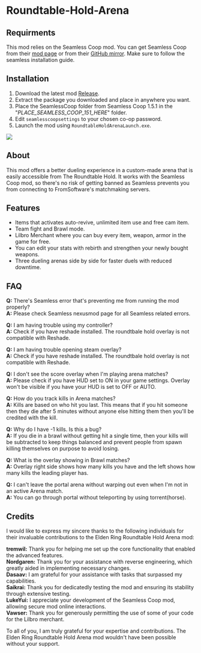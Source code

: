 # Roundtable-Hold-Arena

## Requirments
This mod relies on the Seamless Coop mod. You can get Seamless Coop from their [mod page](https://www.nexusmods.com/eldenring/mods/510) or from their [GitHub mirror](https://github.com/LukeYui/EldenRingSeamlessCoopRelease/releases). Make sure to follow the seamless installation guide.

## Installation
1. Download the latest mod [Release](https://github.com/ClayAmore/Roundtable-Hold-Arena/releases).
2. Extract the package you downloaded and place in anywhere you want.
3. Place the SeamlessCoop folder from Seamless Coop 1.5.1 in the "_PLACE_SEAMLESS_COOP_151_HERE_" folder.
4. Edit `seamlesscoopsettings` to your chosen co-op password.
5. Launch the mod using `RoundtableHoldArenaLaunch.exe`.

<img src="https://staticdelivery.nexusmods.com/mods/4333/images/headers/3402_1685284742.jpg"/>

## About
This mod offers a better dueling experience in a custom-made arena that is easily accessible from The Roundtable Hold. It works with the Seamless Coop mod, so there's no risk of getting banned as Seamless prevents you from connecting to FromSoftware's matchmaking servers.

## Features
* Items that activates auto-revive, unlimited item use and free cam item.
* Team fight and Brawl mode.
* Lilbro Merchant where you can buy every item, weapon, armor in the game for free.
* You can edit your stats with rebirth and strengthen your newly bought weapons.
* Three dueling arenas side by side for faster duels with reduced downtime.

## FAQ
**Q:** There's Seamless error that's preventing me from running the mod properly?<br/>
**A:** Please check Seamless nexusmod page for all Seamless related errors.

**Q:** I am having trouble using my controller?<br/>
**A:** Check if you have reshade installed. The roundtbale hold overlay is not compatible with Reshade.

**Q:** I am having trouble opening steam overlay?<br/>
**A:** Check if you have reshade installed. The roundtbale hold overlay is not compatible with Reshade.

**Q:** I don't see the score overlay when I'm playing arena matches?<br/>
**A:** Please check if you have HUD set to ON in your game settings. Overlay won't be visible if you have your HUD is set to OFF or AUTO.

**Q:** How do you track kills in Arena matches?<br/>
**A:** Kills are based on who hit you last. This means that if you hit someone then they die after 5 minutes without anyone else hitting them then you'll be credited with the kill.

**Q:** Why do I have -1 kills. Is this a bug?<br/>
**A:** If you die in a brawl without getting hit a single time, then your kills will be subtracted to keep things balanced and prevent people from spawn killing themselves on purpose to avoid losing.

**Q:** What is the overlay showing in Brawl matches?<br/>
**A:** Overlay right side shows how many kills you have and the left shows how many kills the leading player has.

**Q:** I can't leave the portal arena without warping out even when I'm not in an active Arena match. <br/>
**A:** You can go through portal without teleporting by using torrent(horse). 

## Credits
I would like to express my sincere thanks to the following individuals for their invaluable contributions to the Elden Ring Roundtable Hold Arena mod:

**tremwil:** Thank you for helping me set up the core functionality that enabled the advanced features.<br/>
**Nordgaren:** Thank you for your assistance with reverse engineering, which greatly aided in implementing necessary changes.<br/>
**Dasaav:** I am grateful for your assistance with tasks that surpassed my capabilities.<br/>
**Saikrai:** Thank you for dedicatedly testing the mod and ensuring its stability through extensive testing.<br/>
**LukeYui:** I appreciate your development of the Seamless Coop mod, allowing secure mod online interactions.<br/>
**Vawser:** Thank you for generously permitting the use of some of your code for the Lilbro merchant.<br/>

To all of you, I am truly grateful for your expertise and contributions. The Elden Ring Roundtable Hold Arena mod wouldn't have been possible without your support.
